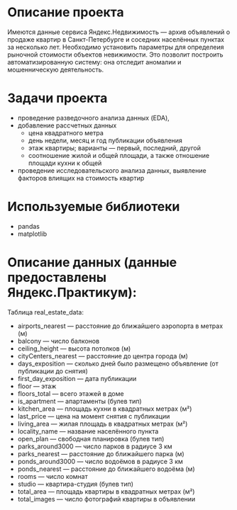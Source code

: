 # Описание проекта
Имеются данные сервиса Яндекс.Недвижимость — архив объявлений о продаже квартир в Санкт-Петербурге и соседних населённых пунктах за несколько лет. Необходимо установить параметры для определеия рыночной стоимости объектов невижимости. Это позволит построить автоматизированную систему: она отследит аномалии и мошенническую деятельность.
# Задачи проекта
- проведение разведочного анализа данных (EDA),
- добавление рассчетных данных
  - цена квадратного метра
  - день недели, месяц и год публикации объявления
  - этаж квартиры; варианты — первый, последний, другой
  - соотношение жилой и общей площади, а также отношение площади кухни к общей
- проведение исследовательского анализа данных, выявление факторов влиящих на стоимость квартир
# Используемые библиотеки
- pandas
- matplotlib
# Описание данных (данные предоставлены Яндекс.Практикум):
Таблица real_estate_data:
- airports_nearest — расстояние до ближайшего аэропорта в метрах (м)
- balcony — число балконов
- ceiling_height — высота потолков (м)
- cityCenters_nearest — расстояние до центра города (м)
- days_exposition — сколько дней было размещено объявление (от публикации до снятия)
- first_day_exposition — дата публикации
- floor — этаж
- floors_total — всего этажей в доме
- is_apartment — апартаменты (булев тип)
- kitchen_area — площадь кухни в квадратных метрах (м²)
- last_price — цена на момент снятия с публикации
- living_area — жилая площадь в квадратных метрах (м²)
- locality_name — название населённого пункта
- open_plan — свободная планировка (булев тип)
- parks_around3000 — число парков в радиусе 3 км
- parks_nearest — расстояние до ближайшего парка (м)
- ponds_around3000 — число водоёмов в радиусе 3 км
- ponds_nearest — расстояние до ближайшего водоёма (м)
- rooms — число комнат
- studio — квартира-студия (булев тип)
- total_area — площадь квартиры в квадратных метрах (м²)
- total_images — число фотографий квартиры в объявлении
